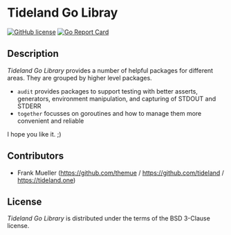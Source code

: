 # Tideland Go Libray

[![GitHub license](https://img.shields.io/badge/license-New%20BSD-blue.svg)](https://raw.githubusercontent.com/tideland/goaudit/master/LICENSE)
[![Go Report Card](https://goreportcard.com/badge/github.com/tideland/go)](https://goreportcard.com/report/tideland.one/go)

## Description

*Tideland Go Library* provides a number of helpful packages for different areas. They
are grouped by higher level packages.

- `audit` provides packages to support testing with better asserts, generators, environment
  manipulation, and capturing of STDOUT and STDERR
- `together` focusses on goroutines and how to manage them more convenient and reliable

I hope you like it. ;)

## Contributors

- Frank Mueller (https://github.com/themue / https://github.com/tideland / https://tideland.one)

## License

*Tideland Go Library* is distributed under the terms of the BSD 3-Clause license.
